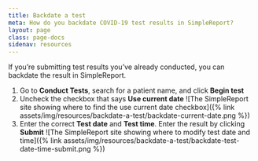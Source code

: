 ```yaml
---
title: Backdate a test
meta: How do you backdate COVID-19 test results in SimpleReport?
layout: page
class: page-docs
sidenav: resources
---
```

If you’re submitting test results you’ve already conducted, you can backdate the result in SimpleReport.

1. Go to **Conduct Tests**, search for a patient name, and click **Begin test**
2. Uncheck the checkbox that says **Use current date**
![The SimpleReport site showing where to find the use current date checkbox]({% link assets/img/resources/backdate-a-test/backdate-current-date.png %})
3. Enter the correct **Test date** and **Test time**. Enter the result by clicking **Submit**
![The SimpleReport site showing where to modify test date and time]({% link assets/img/resources/backdate-a-test/backdate-test-date-time-submit.png %})
